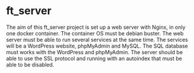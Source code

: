 # ft_server

The aim of this ft_server project is set up a web server with Nginx, in only one docker container. The container OS must be debian buster. The web server must be able to run several services at the same time. The services will be a WordPress website, phpMyAdmin and MySQL. The SQL database must works with the WordPress and phpMyAdmin. The server should be able to use the SSL protocol and running with an autoindex that must be able to be disabled.


